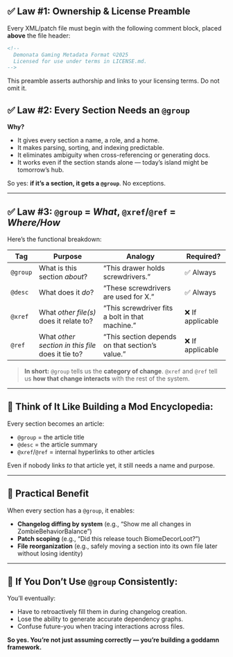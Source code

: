 ## ✅ Law #1: Ownership & License Preamble

Every XML/patch file must begin with the following comment block, placed **above** the file header:

```xml
<!--
  Demonata Gaming Metadata Format ©2025
  Licensed for use under terms in LICENSE.md.
-->
```

This preamble asserts authorship and links to your licensing terms. Do not omit it.

## ✅ Law #2: Every Section Needs an `@group`

**Why?**

* It gives every section a name, a role, and a home.
* It makes parsing, sorting, and indexing predictable.
* It eliminates ambiguity when cross-referencing or generating docs.
* It works even if the section stands alone — today’s island might be tomorrow’s hub.

So yes: **if it’s a section, it gets a `@group`**. No exceptions.

---

## ✅ Law #3: `@group` = *What*, `@xref`/`@ref` = *Where/How*

Here’s the functional breakdown:

| Tag      | Purpose                                           | Analogy                                         | Required?       |
| -------- | ------------------------------------------------- | ----------------------------------------------- | --------------- |
| `@group` | What is this section *about*?                     | “This drawer holds screwdrivers.”               | ✅ Always        |
| `@desc`  | What does it *do*?                                | “These screwdrivers are used for X.”            | ✅ Always        |
| `@xref`  | What *other file(s)* does it relate to?           | “This screwdriver fits a bolt in that machine.” | ❌ If applicable |
| `@ref`   | What *other section in this file* does it tie to? | “This section depends on that section’s value.” | ❌ If applicable |

> **In short:**
> `@group` tells us the **category of change**.
> `@xref` and `@ref` tell us **how that change interacts** with the rest of the system.

---

## 🧠 Think of It Like Building a Mod Encyclopedia:

Every section becomes an article:

* `@group` = the article title
* `@desc` = the article summary
* `@xref`/`@ref` = internal hyperlinks to other articles

Even if nobody links *to* that article yet, it still needs a name and purpose.

---

## 🧪 Practical Benefit

When every section has a `@group`, it enables:

* **Changelog diffing by system** (e.g., “Show me all changes in ZombieBehaviorBalance”)
* **Patch scoping** (e.g., “Did this release touch BiomeDecorLoot?”)
* **File reorganization** (e.g., safely moving a section into its own file later without losing identity)

---

## 🚨 If You Don’t Use `@group` Consistently:

You’ll eventually:

* Have to retroactively fill them in during changelog creation.
* Lose the ability to generate accurate dependency graphs.
* Confuse future-you when tracing interactions across files.

**So yes. You’re not just assuming correctly — you’re building a goddamn framework.**
